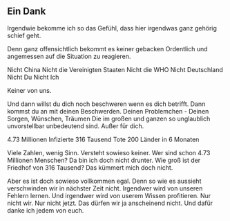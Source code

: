 Ein Dank
---

Irgendwie bekomme ich so das Gefühl,
dass hier irgendwas ganz gehörig schief geht.

Denn ganz offensichtlich bekommt es keiner gebacken
Ordentlich und angemessen auf die Situation zu reagieren.

Nicht China
Nicht die Vereinigten Staaten
Nicht die WHO
Nicht Deutschland
Nicht Du
Nicht Ich

Keiner von uns.

Und dann willst du dich noch beschweren wenn es dich betrifft.
Dann kommst du an mit deinen Beschwerden.
Deinen Problemchen -
Deinen Sorgen, Wünschen, Träumen
Die im großen und ganzen so unglaublich unvorstellbar unbedeutend sind.
Außer für dich.

4.73 Millionen Infizierte
316 Tausend Tote
200 Länder in 6 Monaten

Viele Zahlen, wenig Sinn.
Versteht sowieso keiner.
Wer sind schon 4.73 Millionen Menschen?
Da bin ich doch nicht drunter.
Wie groß ist der Friedhof von 316 Tausend?
Das kümmert mich doch nicht.

Aber es ist doch sowieso vollkommen egal.
Denn so wie es aussieht verschwinden wir in nächster Zeit nicht.
Irgendwer wird von unseren Fehlern lernen.
Und irgendwer wird von userem Wissen profitieren.
Nur nicht wir.
Nur nicht jetzt.
Das dürfen wir ja anscheinend nicht.
Und dafür danke ich jedem von euch.